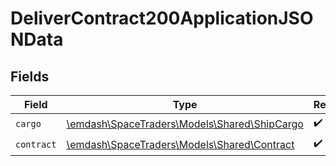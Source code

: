 # DeliverContract200ApplicationJSONData


## Fields

| Field                                                                            | Type                                                                             | Required                                                                         | Description                                                                      |
| -------------------------------------------------------------------------------- | -------------------------------------------------------------------------------- | -------------------------------------------------------------------------------- | -------------------------------------------------------------------------------- |
| `cargo`                                                                          | [\emdash\SpaceTraders\Models\Shared\ShipCargo](../../models/shared/ShipCargo.md) | :heavy_check_mark:                                                               | N/A                                                                              |
| `contract`                                                                       | [\emdash\SpaceTraders\Models\Shared\Contract](../../models/shared/Contract.md)   | :heavy_check_mark:                                                               | N/A                                                                              |